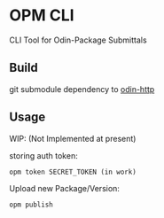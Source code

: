 # OPM CLI

CLI Tool for Odin-Package Submittals

## Build

git submodule dependency to [odin-http](https://github.com/laytan/odin-http)

## Usage

WIP: (Not Implemented at present)

storing auth token:

```text
opm token SECRET_TOKEN (in work)
```

Upload new Package/Version:

```text
opm publish
```
